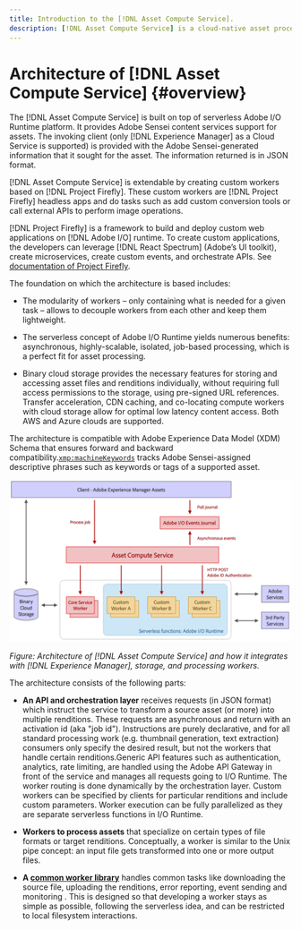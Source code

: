```yaml
---
title: Introduction to the [!DNL Asset Compute Service].
description: [!DNL Asset Compute Service] is a cloud-native asset processing service that helps reduce complexity and improves scalability.
---
```


# Architecture of [!DNL Asset Compute Service] {#overview}

The [!DNL Asset Compute Service] is built on top of serverless Adobe I/O Runtime platform. It provides Adobe Sensei content services support for assets. The invoking client (only [!DNL Experience Manager] as a Cloud Service is supported) is provided with the Adobe Sensei-generated information that it sought for the asset. The information returned is in JSON format.

[!DNL Asset Compute Service] is extendable by creating custom workers based on [!DNL Project Firefly]. These custom workers are [!DNL Project Firefly] headless apps and do tasks such as add custom conversion tools or call external APIs to perform image operations.

[!DNL Project Firefly] is a framework to build and deploy custom web applications on [!DNL Adobe I/O] runtime. To create custom applications, the developers can leverage [!DNL React Spectrum] (Adobe’s UI toolkit), create microservices, create custom events, and orchestrate APIs. See [documentation of Project Firefly](https://www.adobe.io/apis/experienceplatform/project-firefly/docs.html).

The foundation on which the architecture is based includes:

* The modularity of workers – only containing what is needed for a given task – allows to decouple workers from each other and keep them lightweight.

* The serverless concept of Adobe I/O Runtime yields numerous benefits: asynchronous, highly-scalable, isolated, job-based processing, which is a perfect fit for asset processing.

* Binary cloud storage provides the necessary features for storing and accessing asset files and renditions individually, without requiring full access permissions to the storage, using pre-signed URL references. Transfer acceleration, CDN caching, and co-locating compute workers with cloud storage allow for optimal low latency content access. Both AWS and Azure clouds are supported.

The architecture is compatible with Adobe Experience Data Model (XDM) Schema that ensures forward and backward compatibility.[`xmp:machineKeywords`](https://github.com/adobe/xdm/blob/master/docs/reference/assets/asset.schema.md#xmpmachinekeywords) tracks Adobe Sensei-assigned descriptive phrases such as keywords or tags of a supported asset.

![Architecture of Asset Compute Service](assets/architecture-diagram.png)

*Figure: Architecture of [!DNL Asset Compute Service] and how it integrates with [!DNL Experience Manager], storage, and processing workers.*

The architecture consists of the following parts:

* **An API and orchestration layer** receives requests (in JSON format) which instruct the service to transform a source asset (or more) into multiple renditions. These requests are asynchronous and return with an activation id (aka "job id"). Instructions are purely declarative, and for all standard processing work (e.g. thumbnail generation, text extraction) consumers only specify the desired result, but not the workers that handle certain renditions.Generic API features such as authentication, analytics, rate limiting, are handled using the Adobe API Gateway in front of the service and manages all requests going to I/O Runtime. The worker routing is done dynamically by the orchestration layer. Custom workers can be specified by clients for particular renditions and include custom parameters. Worker execution can be fully parallelized as they are separate serverless functions in I/O Runtime.

* **Workers to process assets** that specialize on certain types of file formats or target renditions. Conceptually, a worker is similar to the Unix pipe concept: an input file gets transformed into one or more output files.

* **A [common worker library](https://github.com/adobe/asset-compute-sdk)** handles common tasks like downloading the source file, uploading the renditions, error reporting, event sending and monitoring . This is designed so that developing a worker stays as simple as possible, following the serverless idea, and can be restricted to local filesystem interactions.

<!-- TBD:

* About the YAML file?
* See [https://github.com/AdobeDocs/project-firefly/blob/master/getting_started/first_app.md#5-anatomy-of-a-project-firefly-application](https://github.com/AdobeDocs/project-firefly/blob/master/getting_started/first_app.md#5-anatomy-of-a-project-firefly-application).

* minimize description to custom workers
* remove all internal stuff (e.g. Photoshop worker, API Gateway) from text and diagram
* update diagram to focus on 3rd party custom workers ONLY
* Explain important transactions/handshakes?
* Flow of assets/control? See the illustration on the Nui diagrams wiki.
* Illustrations. See the SVG shared by Alex.
* Exceptions? Limitations? Call-outs? Gotchas?
* Do we want to add what basic processing is not available currently, that is expected by existing AEM customers?
-->
